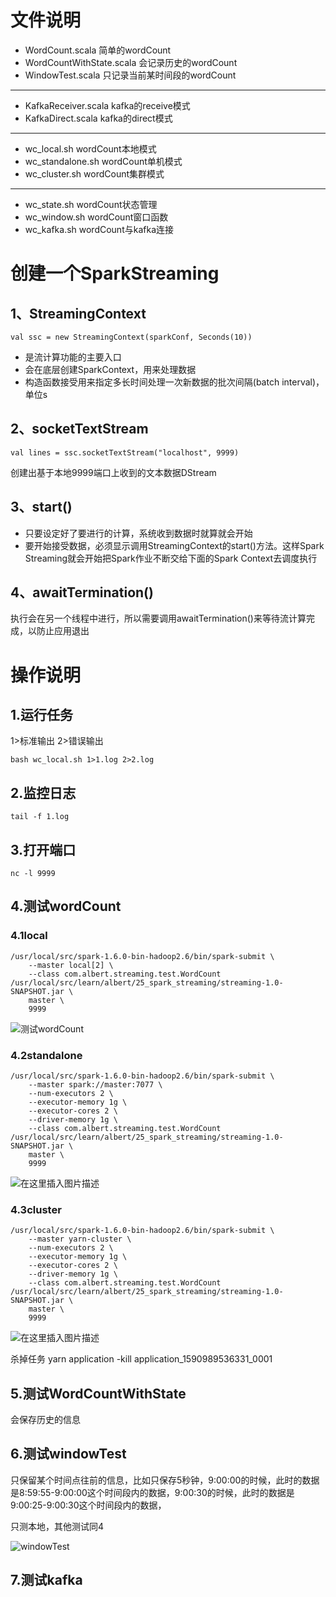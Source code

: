 # 文件说明

- WordCount.scala 简单的wordCount
- WordCountWithState.scala 会记录历史的wordCount
- WindowTest.scala 只记录当前某时间段的wordCount

----

- KafkaReceiver.scala kafka的receive模式
- KafkaDirect.scala kafka的direct模式

----

- wc_local.sh wordCount本地模式
- wc_standalone.sh wordCount单机模式
- wc_cluster.sh wordCount集群模式

---

- wc_state.sh wordCount状态管理
- wc_window.sh wordCount窗口函数
- wc_kafka.sh wordCount与kafka连接


# 创建一个SparkStreaming

## 1、StreamingContext

	val ssc = new StreamingContext(sparkConf, Seconds(10))

- 是流计算功能的主要入口
- 会在底层创建SparkContext，用来处理数据
- 构造函数接受用来指定多长时间处理一次新数据的批次间隔(batch interval)，单位s

## 2、socketTextStream

	val lines = ssc.socketTextStream("localhost", 9999) 

创建出基于本地9999端口上收到的文本数据DStream

## 3、start()

- 只要设定好了要进行的计算，系统收到数据时就算就会开始
- 要开始接受数据，必须显示调用StreamingContext的start()方法。这样Spark Streaming就会开始把Spark作业不断交给下面的Spark Context去调度执行

## 4、awaitTermination()

执行会在另一个线程中进行，所以需要调用awaitTermination()来等待流计算完成，以防止应用退出

# 操作说明

## 1.运行任务

1>标准输出 2>错误输出

	bash wc_local.sh 1>1.log 2>2.log

## 2.监控日志

	tail -f 1.log

## 3.打开端口

	nc -l 9999


## 4.测试wordCount

### 4.1local

	/usr/local/src/spark-1.6.0-bin-hadoop2.6/bin/spark-submit \
		--master local[2] \
		--class com.albert.streaming.test.WordCount /usr/local/src/learn/albert/25_spark_streaming/streaming-1.0-SNAPSHOT.jar \
		master \
		9999

![测试wordCount](https://img-blog.csdnimg.cn/20200530190052382.png?x-oss-process=image/watermark,type_ZmFuZ3poZW5naGVpdGk,shadow_10,text_aHR0cHM6Ly9ibG9nLmNzZG4ubmV0L0FsYmVydExpYW5nenQ=,size_16,color_FFFFFF,t_70)

### 4.2standalone

	/usr/local/src/spark-1.6.0-bin-hadoop2.6/bin/spark-submit \
		--master spark://master:7077 \
		--num-executors 2 \
		--executor-memory 1g \
		--executor-cores 2 \
		--driver-memory 1g \
		--class com.albert.streaming.test.WordCount /usr/local/src/learn/albert/25_spark_streaming/streaming-1.0-SNAPSHOT.jar \
		master \
		9999


![在这里插入图片描述](https://img-blog.csdnimg.cn/202006030608152.png?x-oss-process=image/watermark,type_ZmFuZ3poZW5naGVpdGk,shadow_10,text_aHR0cHM6Ly9ibG9nLmNzZG4ubmV0L0FsYmVydExpYW5nenQ=,size_16,color_FFFFFF,t_70)

### 4.3cluster

	/usr/local/src/spark-1.6.0-bin-hadoop2.6/bin/spark-submit \
		--master yarn-cluster \
		--num-executors 2 \
		--executor-memory 1g \
		--executor-cores 2 \
		--driver-memory 1g \
		--class com.albert.streaming.test.WordCount /usr/local/src/learn/albert/25_spark_streaming/streaming-1.0-SNAPSHOT.jar \
		master \
		9999

![在这里插入图片描述](https://img-blog.csdnimg.cn/20200603055937535.png?x-oss-process=image/watermark,type_ZmFuZ3poZW5naGVpdGk,shadow_10,text_aHR0cHM6Ly9ibG9nLmNzZG4ubmV0L0FsYmVydExpYW5nenQ=,size_16,color_FFFFFF,t_70)

杀掉任务
	yarn application -kill application_1590989536331_0001

## 5.测试WordCountWithState

会保存历史的信息

## 6.测试windowTest

只保留某个时间点往前的信息，比如只保存5秒钟，9:00:00的时候，此时的数据是8:59:55-9:00:00这个时间段内的数据，9:00:30的时候，此时的数据是9:00:25-9:00:30这个时间段内的数据，


只测本地，其他测试同4

![windowTest](https://img-blog.csdnimg.cn/20200602181634185.png?x-oss-process=image/watermark,type_ZmFuZ3poZW5naGVpdGk,shadow_10,text_aHR0cHM6Ly9ibG9nLmNzZG4ubmV0L0FsYmVydExpYW5nenQ=,size_16,color_FFFFFF,t_70)

## 7.测试kafka